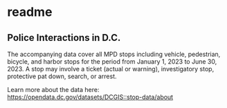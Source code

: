 # readme

## Police Interactions in D.C.

The accompanying data cover all MPD stops including vehicle, pedestrian, bicycle, and harbor stops for the period from January 1, 2023 to June 30, 2023. A stop may involve a ticket (actual or warning), investigatory stop, protective pat down, search, or arrest.

Learn more about the data here: https://opendata.dc.gov/datasets/DCGIS::stop-data/about


